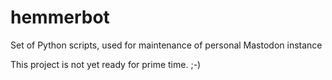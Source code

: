 # hemmerbot
Set of Python scripts, used for maintenance of personal Mastodon instance

This project is not yet ready for prime time. ;-)
